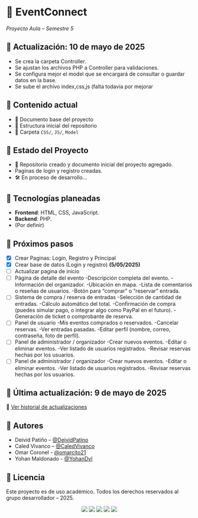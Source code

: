 # 🎉 EventConnect  
_Proyecto Aula – Semestre 5_

## 📅 Actualización: 10 de mayo de 2025
- Se crea la carpeta Controller.
- Se ajustan los archivos PHP a Controller para validaciones.
- Se configura mejor el model que se encargará de consultar o guardar datos en la base.
- Se sube el archivo index,css,js (falta todavia por mejorar
  

## 📂 Contenido actual
- 📄 Documento base del proyecto 
- 📁 Estructura inicial del repositorio
- 📁 Carpeta `CSS/`, `JS/`, `Model`

## 📁 Estado del Proyecto
- 🚀 Repositorio creado y documento inicial del proyecto agregado.
- Paginas de login y registro creadas.
- 🛠️ En proceso de desarrollo...

## 🧠 Tecnologías planeadas
- **Frontend**: HTML, CSS, JavaScript.
- **Backend**: PHP.
- (Por definir)

## 📌 Próximos pasos
- [X] Crear Paginas: Login, Registro y Principal
- [X] Crear base de datos (Login y registro) **(5/05/2025)**
- [ ] Actualizar pagina de inicio
- [ ] Página de detalle del evento
      -Descripción completa del evento.
      -Información del organizador.
      -Ubicación en mapa.
      -Lista de comentarios o reseñas de usuarios.
      -Botón para “comprar” o “reservar” entrada.
- [ ] Sistema de compra / reserva de entradas
      -Selección de cantidad de entradas.
      -Cálculo automático del total.
      -Confirmación de compra (puedes simular pago, o integrar algo como PayPal en el futuro).
      -Generación de ticket o comprobante de reserva.
- [ ] Panel de usuario
      -Mis eventos comprados o reservados.
      -Cancelar reservas.
      -Ver entradas pasadas.
      -Editar perfil (nombre, correo, contraseña, foto de perfil).
- [ ] Panel de administrador / organizador
      -Crear nuevos eventos.
      -Editar o eliminar eventos.
      -Ver listado de usuarios registrados.
      -Revisar reservas hechas por los usuarios.
- [ ] Panel de administrador / organizador
      -Crear nuevos eventos.
      -Editar o eliminar eventos.
      -Ver listado de usuarios registrados.
      -Revisar reservas hechas por los usuarios.

## 📅 Última actualización: 9 de mayo de 2025
📘 [Ver historial de actualizaciones](CHANGELOG.md)

## 👥 Autores
- Deivid Patiño – [@DeividPatino](https://github.com/DeividPatino)
- Caled Vivanco – [@CaledVivanco](https://github.com/CaledVivanco)
- Omar Coronel - [@omarcito21](https://github.com/omarcito21)
- Yohan Maldonado - [@YohanDvl](https://github.com/YohanDvl)

## 🧾 Licencia
Este proyecto es de uso académico. Todos los derechos reservados al grupo desarrollador – 2025.

<p align="center">
  <img src="https://img.shields.io/badge/HTML5-E34F26?logo=html5&logoColor=white" />
  <img src="https://img.shields.io/badge/GitHub-181717?logo=github&logoColor=white" />
  <img src="https://img.shields.io/badge/CSS3-1572B6?logo=css3&logoColor=white" />
  <img src="https://img.shields.io/badge/JavaScript-F7DF1E?logo=javascript&logoColor=black" />
  <img src="https://img.shields.io/badge/PHP-777BB4?logo=php&logoColor=white" />
</p>

